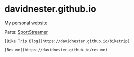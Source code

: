 # davidnester.github.io
My personal website

Parts:
    [SportStreamer](https://davidnester.github.io/sportstreamer)

    [Bike Trip Blog](https://davidnester.github.io/biketrip)

    [Resume](https://davidnester.github.io/resume)